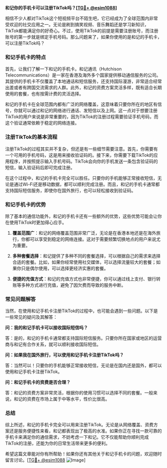 **和记你的手机卡可以注册TikTok吗？[[TG💪+ @esim1088](https://t.me/s/esim1088)]**

相信不少人都对TikTok这个短视频平台不陌生吧，它已经成为了全球范围内非常受欢迎的社交应用之一。无论是刷到搞笑视频、音乐舞蹈还是学习新知识，TikTok都能满足你的好奇心。不过，使用TikTok的前提是需要注册账号，而注册账号的第一步就是绑定手机号码。那么问题来了，如果你使用的是和记的手机卡，可以注册TikTok吗？

### 和记手机卡的特点

首先，让我们了解一下和记的手机卡。和记通讯（Hutchison Telecommunications）是一家在香港及海外多个国家提供移动通信服务的公司。其提供的手机卡不仅覆盖了本地通话和短信服务，还支持国际漫游，非常适合经常出差或者有跨国交流需求的人群。此外，和记的资费方案灵活多样，既有适合长期使用的套餐，也有按需计费的灵活选择。

和记的手机卡在全球范围内都有广泛的网络覆盖，这意味着只要你所在的地区有信号，你就可以通过和记的网络进行通话、发短信以及上网。这一点对于想要注册TikTok的用户来说是非常重要的，因为TikTok的注册过程需要验证手机号码，而这个验证通常依赖于稳定的网络连接。

### 注册TikTok的基本流程

注册TikTok的过程其实并不复杂，但还是有一些细节需要注意。首先，你需要有一个可用的手机号码，这是用来接收验证码的。接下来，你需要下载TikTok的应用程序，并按照提示输入手机号码。TikTok会向你的手机发送一条包含验证码的短信，输入验证码后即可完成注册。

在这个过程中，和记的手机卡完全可以胜任。只要你的手机能够正常接收短信，无论是通过Wi-Fi还是移动数据，都可以顺利完成注册。而且，和记的手机卡通常都支持国际短信服务，即使你在国外旅行，也可以轻松接收到验证码。

### 和记手机卡的优势

除了基本的通信功能外，和记的手机卡还有一些额外的优势，这些优势可能会让你在使用TikTok时更加得心应手。

1. **覆盖范围广**：和记的网络覆盖范围非常广泛，无论是在香港本地还是在海外旅行，你都可以享受到稳定的网络连接。这对于需要频繁切换地点的用户来说尤为重要。

2. **多种套餐选择**：和记提供了多种不同的套餐选择，可以根据自己的需求来选择合适的套餐。比如，如果你经常使用社交媒体，可以选择流量较大的套餐；如果你只是偶尔使用，可以选择更经济实惠的套餐。

3. **便捷的充值方式**：和记的充值方式也非常便捷，你可以通过线上支付、银行转账等多种方式进行充值，避免了因欠费而导致的服务中断。

### 常见问题解答

当然，在使用和记手机卡注册TikTok的过程中，也可能会遇到一些问题。以下是一些常见的疑问及其解答：

**问：我的和记手机卡可以接收国际短信吗？**

答：是的，和记的手机卡通常都支持国际短信服务。只要你所在国家或地区的运营商与和记有合作关系，就可以顺利接收国际短信。

**问：如果我在国外旅行，可以使用和记手机卡注册TikTok吗？**

答：当然可以！只要你的手机能够正常接收短信，无论是在国内还是国外，都可以使用和记手机卡注册TikTok。

**问：和记手机卡的资费是否合理？**

答：和记的资费方案非常灵活，根据你的使用习惯可以选择不同的套餐。一般来说，和记的资费在市场上属于中等水平，性价比很高。

### 总结

综上所述，和记的手机卡完全可以用来注册TikTok。无论是从网络覆盖、资费方案还是服务便捷性来看，和记都表现出了极高的水准。如果你正在寻找一款可靠的手机卡来满足你的通信需求，不妨考虑一下和记。它不仅能帮助你顺利完成TikTok的注册，还能为你的日常生活带来更多的便利。

希望这篇文章能对你有所帮助！如果你还有其他关于和记手机卡的问题，欢迎随时留言讨论。[[TG💪+ @esim1088](https://t.me/s/esim1088) ![Image](https://i.postimg.cc/4NQfJmqS/Snipaste-2025-05-13-00-14-12.png)]